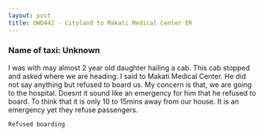 ```yaml
---
layout: post
title: UWD442 - Cityland to Makati Medical Center ER
---
```


### Name of taxi: Unknown

I was with may almost 2 year old daughter hailing a cab. This cab stopped and asked where we are heading. I said to Makati Medical Center. He did not say anything but refused to board us. My concern is that, we are going to the hospital. Doesnt it sound like an emergency for him that he refused to board. To think that it is only 10 to 15mins away from our house. It is an emergency yet they refuse passengers.

```Refused boarding```
